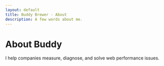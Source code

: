 ```yaml
---
layout: default
title: Buddy Brewer - About
description: A few words about me.
---
```


<h1>About Buddy</h1>

I help companies measure, diagnose, and solve web performance issues.
